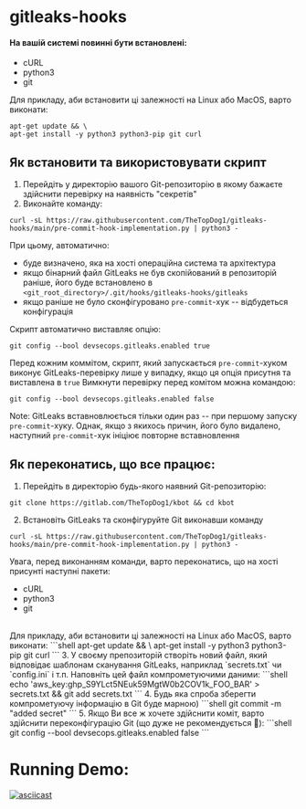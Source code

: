 # gitleaks-hooks

#### На вашій системі повинні бути встановлені:
- cURL
- python3
- git

Для прикладу, аби встановити ці залежності на Linux або MacOS, варто виконати:
```shell
apt-get update && \
apt-get install -y python3 python3-pip git curl
```

## Як встановити та використовувати скрипт
1. Перейдіть у директорію вашого Git-репозиторію в якому бажаєте здійснити перевірку на наявність "секретів"
2. Виконайте команду:
```shell
curl -sL https://raw.githubusercontent.com/TheTopDog1/gitleaks-hooks/main/pre-commit-hook-implementation.py | python3 -
```
При цьому, автоматично:
- буде визначено, яка на хості операційна система та архітектура
- якщо бінарний файл GitLeaks не був скопійований в репозиторій раніше, його буде встановлено в `<git_root_directory>/.git/hooks/gitleaks-hooks/gitleaks`
- якщо раніше не було сконфігуровано `pre-commit`-хук -- відбудеться конфігурація

Скрипт автоматично виставляє опцію:
```shell
git config --bool devsecops.gitleaks.enabled true
```
Перед кожним коммітом, скрипт, який запускається `pre-commit`-хуком виконує GitLeaks-перевірку лише у випадку, якщо ця опція присутня та виставлена в `true`
Вимкнути перевірку перед комітом можна командою:
```shell
git config --bool devsecops.gitleaks.enabled false
```

Note: 
GitLeaks вставновлюється тільки один раз -- при першому запуску `pre-commit`-хуку.
Однак, якщо з якихось причин, його було видалено, наступний `pre-commit`-хук ініціює повторне вставновлення

## Як переконатись, що все працює:
1. Перейдіть в директорію будь-якого наявний Git-репозиторію:
```shell
git clone https://gitlab.com/TheTopDog1/kbot && cd kbot
```
2. Встановіть GitLeaks та сконфігуруйте Git виконавши команду
```shell
curl -sL https://raw.githubusercontent.com/TheTopDog1/gitleaks-hooks/main/pre-commit-hook-implementation.py | python3 -
```
Увага, перед виконанням команди, варто переконатись, що на хості присунті наступні пакети:
- cURL
- python3
- git

<br>
Для прикладу, аби встановити ці залежності на Linux або MacOS, варто виконати:
```shell
apt-get update && \
apt-get install -y python3 python3-pip git curl
```
3. У своєму препозиторій створіть новий файл, який відповідає шаблонам сканування GitLeaks, наприклад `secrets.txt` чи `config.ini` і т.п. Наповніть цей файл компрометуючими даними:
```shell
echo 'aws_key:ghp_S9YLct5NEuk59MgtW0b2COV1k_FOO_BAR' > secrets.txt && git add secrets.txt
```
4. Будь яка спроба зберегти компрометуючу інформацію в Git буде марною)
```shell
git commit -m "added secret"
```
5. Якщо Ви все ж хочете здійснити коміт, варто здійснити переконфігурацію Git (що дуже не рекомендується 🙂):
```shell
git config --bool devsecops.gitleaks.enabled false
```

# Running Demo:
[![asciicast](https://asciinema.org/a/nuXZ0C6QcRiXNTZbNoVNWDL2A.svg)](https://asciinema.org/a/nuXZ0C6QcRiXNTZbNoVNWDL2A?autoplay=1)